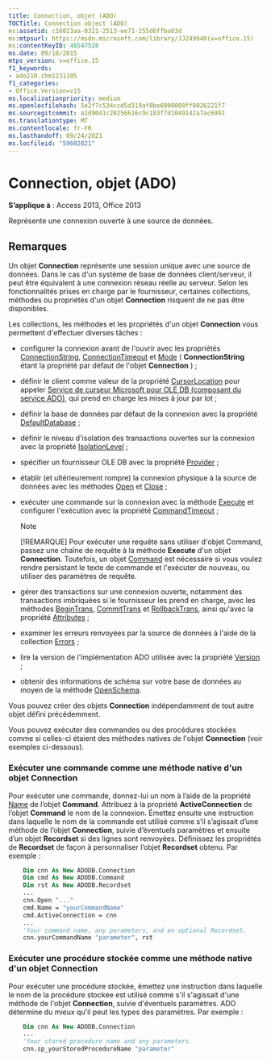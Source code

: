 ```yaml
---
title: Connection, objet (ADO)
TOCTitle: Connection object (ADO)
ms:assetid: c16023aa-0321-2513-ee71-255d6ffba03d
ms:mtpsurl: https://msdn.microsoft.com/library/JJ249940(v=office.15)
ms:contentKeyID: 48547528
ms.date: 09/18/2015
mtps_version: v=office.15
f1_keywords:
- ado210.chm1231105
f1_categories:
- Office.Version=v15
ms.localizationpriority: medium
ms.openlocfilehash: 5e2f7c534ccd5d319af8be6000008ff8026221f7
ms.sourcegitcommit: a1d9041c20256616c9c183f7d1049142a7ac6991
ms.translationtype: MT
ms.contentlocale: fr-FR
ms.lasthandoff: 09/24/2021
ms.locfileid: "59602821"
---
```

# <a name="connection-object-ado"></a>Connection, objet (ADO)

**S’applique à** : Access 2013, Office 2013

Représente une connexion ouverte à une source de données.

## <a name="remarks"></a>Remarques

Un objet **Connection** représente une session unique avec une source de données. Dans le cas d'un système de base de données client/serveur, il peut être équivalent à une connexion réseau réelle au serveur. Selon les fonctionnalités prises en charge par le fournisseur, certaines collections, méthodes ou propriétés d'un objet **Connection** risquent de ne pas être disponibles.

Les collections, les méthodes et les propriétés d'un objet **Connection** vous permettent d'effectuer diverses tâches :

  - configurer la connexion avant de l'ouvrir avec les propriétés [ConnectionString](connectionstring-property-ado.md), [ConnectionTimeout](connectiontimeout-property-ado.md) et [Mode](mode-property-ado.md) ( **ConnectionString** étant la propriété par défaut de l'objet **Connection** ) ;

  - définir le client comme valeur de la propriété [CursorLocation](cursorlocation-property-ado.md) pour appeler [Service de curseur Microsoft pour OLE DB (composant du service ADO)](microsoft-cursor-service-for-ole-db-ado-service-component.md), qui prend en charge les mises à jour par lot ;

  - définir la base de données par défaut de la connexion avec la propriété [DefaultDatabase](defaultdatabase-property-ado.md) ;

  - définir le niveau d'isolation des transactions ouvertes sur la connexion avec la propriété [IsolationLevel](isolationlevel-property-ado.md) ;

  - spécifier un fournisseur OLE DB avec la propriété [Provider](provider-property-ado.md) ;

  - établir (et ultérieurement rompre) la connexion physique à la source de données avec les méthodes [Open](open-method-ado-connection.md) et [Close](close-method-ado.md) ;

  - exécuter une commande sur la connexion avec la méthode [Execute](https://docs.microsoft.com/office/vba/access/concepts/miscellaneous/execute-method-ado-connection) et configurer l'exécution avec la propriété [CommandTimeout](commandtimeout-property-ado.md) ;
    
    > [!NOTE]
    > [!REMARQUE] Pour exécuter une requête sans utiliser d'objet Command, passez une chaîne de requête à la méthode **Execute** d'un objet **Connection**. Toutefois, un objet [Command](command-object-ado.md) est nécessaire si vous voulez rendre persistant le texte de commande et l'exécuter de nouveau, ou utiliser des paramètres de requête.

  - gérer des transactions sur une connexion ouverte, notamment des transactions imbriquées si le fournisseur les prend en charge, avec les méthodes [BeginTrans](begintrans-committrans-and-rollbacktrans-methods-ado.md), [CommitTrans](begintrans-committrans-and-rollbacktrans-methods-ado.md) et [RollbackTrans](begintrans-committrans-and-rollbacktrans-methods-ado.md), ainsi qu'avec la propriété [Attributes](attributes-property-ado.md) ;

  - examiner les erreurs renvoyées par la source de données à l'aide de la collection [Errors](errors-collection-ado.md) ;

  - lire la version de l'implémentation ADO utilisée avec la propriété [Version](version-property-ado.md) ;

  - obtenir des informations de schéma sur votre base de données au moyen de la méthode [OpenSchema](openschema-method-ado.md).

Vous pouvez créer des objets **Connection** indépendamment de tout autre objet défini précédemment.

Vous pouvez exécuter des commandes ou des procédures stockées comme si celles-ci étaient des méthodes natives de l'objet **Connection** (voir exemples ci-dessous).

### <a name="execute-a-command-as-a-native-method-of-a-connection-object"></a>Exécuter une commande comme une méthode native d'un objet Connection

Pour exécuter une commande, donnez-lui un nom à l’aide de la propriété [Name](name-property-ado.md) de l’objet **Command**. Attribuez à la propriété **ActiveConnection** de l’objet **Command** le nom de la connexion. Émettez ensuite une instruction dans laquelle le nom de la commande est utilisé comme s’il s’agissait d’une méthode de l’objet **Connection**, suivie d’éventuels paramètres et ensuite d’un objet **Recordset** si des lignes sont renvoyées. Définissez les propriétés de **Recordset** de façon à personnaliser l’objet **Recordset** obtenu. Par exemple :

```vb
    Dim cnn As New ADODB.Connection
    Dim cmd As New ADODB.Command
    Dim rst As New ADODB.Recordset
    ...
    cnn.Open "..."
    cmd.Name = "yourCommandName"
    cmd.ActiveConnection = cnn
    ...
    'Your command name, any parameters, and an optional Recordset.
    cnn.yourCommandName "parameter", rst
```

### <a name="execute-a-stored-procedure-as-a-native-method-of-a-connection-object"></a>Exécuter une procédure stockée comme une méthode native d'un objet Connection

Pour exécuter une procédure stockée, émettez une instruction dans laquelle le nom de la procédure stockée est utilisé comme s'il s'agissait d'une méthode de l'objet **Connection**, suivie d'éventuels paramètres. ADO détermine du mieux qu'il peut les types des paramètres. Par exemple :

```vb
    Dim cnn As New ADODB.Connection
    ...
    'Your stored procedure name and any parameters.
    cnn.sp_yourStoredProcedureName "parameter"
```
